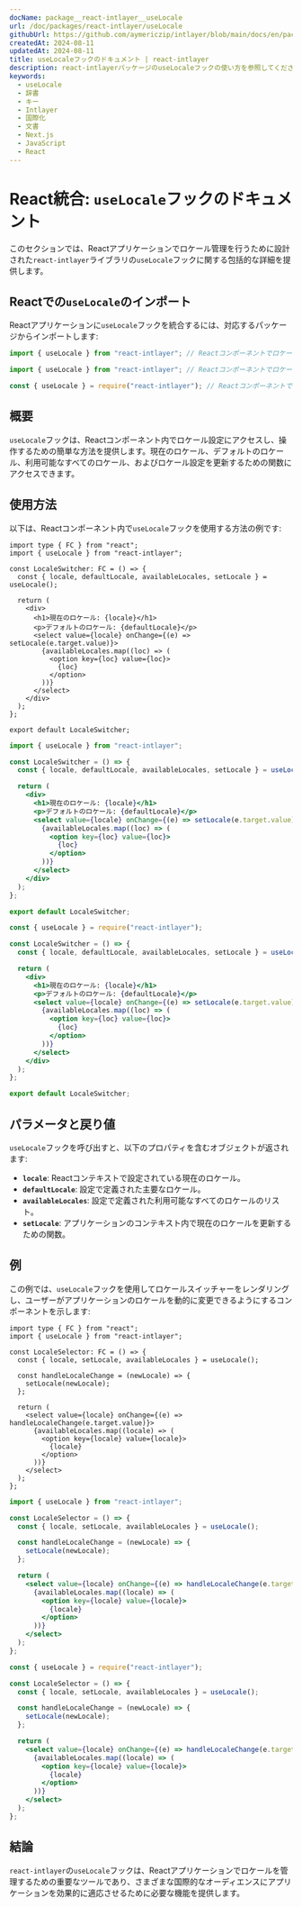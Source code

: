 ```yaml
---
docName: package__react-intlayer__useLocale
url: /doc/packages/react-intlayer/useLocale
githubUrl: https://github.com/aymericzip/intlayer/blob/main/docs/en/packages/react-intlayer/useLocale.md
createdAt: 2024-08-11
updatedAt: 2024-08-11
title: useLocaleフックのドキュメント | react-intlayer
description: react-intlayerパッケージのuseLocaleフックの使い方を参照してください
keywords:
  - useLocale
  - 辞書
  - キー
  - Intlayer
  - 国際化
  - 文書
  - Next.js
  - JavaScript
  - React
---
```


# React統合: `useLocale`フックのドキュメント

このセクションでは、Reactアプリケーションでロケール管理を行うために設計された`react-intlayer`ライブラリの`useLocale`フックに関する包括的な詳細を提供します。

## Reactでの`useLocale`のインポート

Reactアプリケーションに`useLocale`フックを統合するには、対応するパッケージからインポートします:

```typescript codeFormat="typescript"
import { useLocale } from "react-intlayer"; // Reactコンポーネントでロケール管理に使用
```

```javascript codeFormat="esm"
import { useLocale } from "react-intlayer"; // Reactコンポーネントでロケール管理に使用
```

```javascript codeFormat="commonjs"
const { useLocale } = require("react-intlayer"); // Reactコンポーネントでロケール管理に使用
```

## 概要

`useLocale`フックは、Reactコンポーネント内でロケール設定にアクセスし、操作するための簡単な方法を提供します。現在のロケール、デフォルトのロケール、利用可能なすべてのロケール、およびロケール設定を更新するための関数にアクセスできます。

## 使用方法

以下は、Reactコンポーネント内で`useLocale`フックを使用する方法の例です:

```tsx fileName="src/components/LocaleSwitcher.tsx" codeFormat="typescript"
import type { FC } from "react";
import { useLocale } from "react-intlayer";

const LocaleSwitcher: FC = () => {
  const { locale, defaultLocale, availableLocales, setLocale } = useLocale();

  return (
    <div>
      <h1>現在のロケール: {locale}</h1>
      <p>デフォルトのロケール: {defaultLocale}</p>
      <select value={locale} onChange={(e) => setLocale(e.target.value)}>
        {availableLocales.map((loc) => (
          <option key={loc} value={loc}>
            {loc}
          </option>
        ))}
      </select>
    </div>
  );
};

export default LocaleSwitcher;
```

```jsx fileName="src/components/LocaleSwitcher.mjx" codeFormat="esm"
import { useLocale } from "react-intlayer";

const LocaleSwitcher = () => {
  const { locale, defaultLocale, availableLocales, setLocale } = useLocale();

  return (
    <div>
      <h1>現在のロケール: {locale}</h1>
      <p>デフォルトのロケール: {defaultLocale}</p>
      <select value={locale} onChange={(e) => setLocale(e.target.value)}>
        {availableLocales.map((loc) => (
          <option key={loc} value={loc}>
            {loc}
          </option>
        ))}
      </select>
    </div>
  );
};

export default LocaleSwitcher;
```

```jsx fileName="src/components/LocaleSwitcher.csx" codeFormat="commonjs"
const { useLocale } = require("react-intlayer");

const LocaleSwitcher = () => {
  const { locale, defaultLocale, availableLocales, setLocale } = useLocale();

  return (
    <div>
      <h1>現在のロケール: {locale}</h1>
      <p>デフォルトのロケール: {defaultLocale}</p>
      <select value={locale} onChange={(e) => setLocale(e.target.value)}>
        {availableLocales.map((loc) => (
          <option key={loc} value={loc}>
            {loc}
          </option>
        ))}
      </select>
    </div>
  );
};

export default LocaleSwitcher;
```

## パラメータと戻り値

`useLocale`フックを呼び出すと、以下のプロパティを含むオブジェクトが返されます:

- **`locale`**: Reactコンテキストで設定されている現在のロケール。
- **`defaultLocale`**: 設定で定義された主要なロケール。
- **`availableLocales`**: 設定で定義された利用可能なすべてのロケールのリスト。
- **`setLocale`**: アプリケーションのコンテキスト内で現在のロケールを更新するための関数。

## 例

この例では、`useLocale`フックを使用してロケールスイッチャーをレンダリングし、ユーザーがアプリケーションのロケールを動的に変更できるようにするコンポーネントを示します:

```tsx fileName="src/components/LocaleSelector.tsx" codeFormat="typescript"
import type { FC } from "react";
import { useLocale } from "react-intlayer";

const LocaleSelector: FC = () => {
  const { locale, setLocale, availableLocales } = useLocale();

  const handleLocaleChange = (newLocale) => {
    setLocale(newLocale);
  };

  return (
    <select value={locale} onChange={(e) => handleLocaleChange(e.target.value)}>
      {availableLocales.map((locale) => (
        <option key={locale} value={locale}>
          {locale}
        </option>
      ))}
    </select>
  );
};
```

```jsx fileName="src/components/LocaleSelector.mjx" codeFormat="esm"
import { useLocale } from "react-intlayer";

const LocaleSelector = () => {
  const { locale, setLocale, availableLocales } = useLocale();

  const handleLocaleChange = (newLocale) => {
    setLocale(newLocale);
  };

  return (
    <select value={locale} onChange={(e) => handleLocaleChange(e.target.value)}>
      {availableLocales.map((locale) => (
        <option key={locale} value={locale}>
          {locale}
        </option>
      ))}
    </select>
  );
};
```

```jsx fileName="src/components/LocaleSelector.csx" codeFormat="commonjs"
const { useLocale } = require("react-intlayer");

const LocaleSelector = () => {
  const { locale, setLocale, availableLocales } = useLocale();

  const handleLocaleChange = (newLocale) => {
    setLocale(newLocale);
  };

  return (
    <select value={locale} onChange={(e) => handleLocaleChange(e.target.value)}>
      {availableLocales.map((locale) => (
        <option key={locale} value={locale}>
          {locale}
        </option>
      ))}
    </select>
  );
};
```

## 結論

`react-intlayer`の`useLocale`フックは、Reactアプリケーションでロケールを管理するための重要なツールであり、さまざまな国際的なオーディエンスにアプリケーションを効果的に適応させるために必要な機能を提供します。
